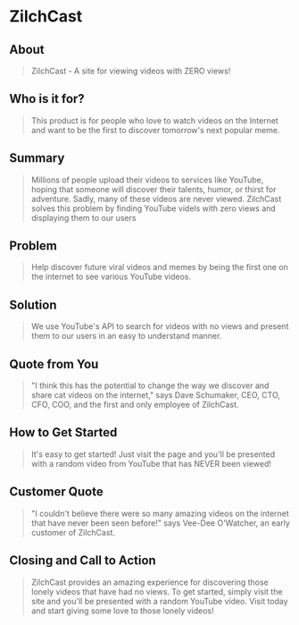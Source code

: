 # ZilchCast #

<!-- 
> This material was originally posted [here](http://www.quora.com/What-is-Amazons-approach-to-product-development-and-product-management). It is reproduced here for posterities sake.

There is an approach called "working backwards" that is widely used at Amazon. They work backwards from the customer, rather than starting with an idea for a product and trying to bolt customers onto it. While working backwards can be applied to any specific product decision, using this approach is especially important when developing new products or features.

For new initiatives a product manager typically starts by writing an internal press release announcing the finished product. The target audience for the press release is the new/updated product's customers, which can be retail customers or internal users of a tool or technology. Internal press releases are centered around the customer problem, how current solutions (internal or external) fail, and how the new product will blow away existing solutions.

If the benefits listed don't sound very interesting or exciting to customers, then perhaps they're not (and shouldn't be built). Instead, the product manager should keep iterating on the press release until they've come up with benefits that actually sound like benefits. Iterating on a press release is a lot less expensive than iterating on the product itself (and quicker!).

If the press release is more than a page and a half, it is probably too long. Keep it simple. 3-4 sentences for most paragraphs. Cut out the fat. Don't make it into a spec. You can accompany the press release with a FAQ that answers all of the other business or execution questions so the press release can stay focused on what the customer gets. My rule of thumb is that if the press release is hard to write, then the product is probably going to suck. Keep working at it until the outline for each paragraph flows. 

Oh, and I also like to write press-releases in what I call "Oprah-speak" for mainstream consumer products. Imagine you're sitting on Oprah's couch and have just explained the product to her, and then you listen as she explains it to her audience. That's "Oprah-speak", not "Geek-speak".

Once the project moves into development, the press release can be used as a touchstone; a guiding light. The product team can ask themselves, "Are we building what is in the press release?" If they find they're spending time building things that aren't in the press release (overbuilding), they need to ask themselves why. This keeps product development focused on achieving the customer benefits and not building extraneous stuff that takes longer to build, takes resources to maintain, and doesn't provide real customer benefit (at least not enough to warrant inclusion in the press release).
 -->
 
## About ##
  > ZilchCast - A site for viewing videos with ZERO views!

## Who is it for? ##
  > This product is for people who love to watch videos on the Internet and want to be the first to discover tomorrow's next popular meme.

## Summary ##
  > Millions of people upload their videos to services like YouTube, hoping that someone will discover their talents, humor, or thirst for adventure. Sadly, many of these videos are never viewed. ZilchCast solves this problem by finding YouTube videls with zero views and displaying them to our users

## Problem ##
  > Help discover future viral videos and memes by being the first one on the internet to see various YouTube videos.

## Solution ##
  > We use YouTube's API to search for videos with no views and present them to our users in an easy to understand manner.

## Quote from You ##
  > "I think this has the potential to change the way we discover and share cat videos on the internet," says Dave Schumaker, CEO, CTO, CFO, COO, and the first and only employee of ZilchCast.

## How to Get Started ##
  > It's easy to get started! Just visit the page and you'll be presented with a random video from YouTube that has NEVER been viewed!

## Customer Quote ##
  > "I couldn't believe there were so many amazing videos on the internet that have never been seen before!" says Vee-Dee O'Watcher, an early customer of ZilchCast.

## Closing and Call to Action ##
  > ZilchCast provides an amazing experience for discovering those lonely videos that have had no views. To get started, simply visit the site and you'll be presented with a random YouTube video. Visit today and start giving some love to those lonely videos!
